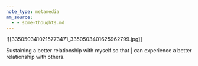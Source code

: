 ```yaml
---
note_type: metamedia
mm_source:
  - - some-thoughts.md
---
```


![[3350503410215773471_3350503401625962799.jpg]]

Sustaining a better relationship with myself so that |
can experience a better relationship with others.

